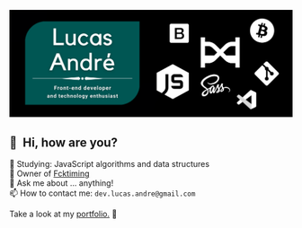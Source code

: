 ![Banner](https://github.com/lucas-andre/lucas-andre/blob/master/bannerboy.png)
## 👋 &nbsp;Hi, how are you?

🌱 Studying: JavaScript algorithms and data structures  
💼 Owner of [Fcktiming](https://fcktiming.studio)  
💬 Ask me about ... anything!  
📫 How to contact me: `dev.lucas.andre@gmail.com`

Take a look at my [portfolio.](https://lucas-andre.github.io) 🚀


